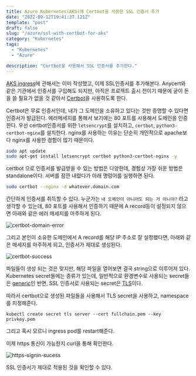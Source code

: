 ```yaml
---
title: Azure Kubernetes(AKS)에 Certbot을 사용한 SSL 인증서 추가
date: "2022-09-12T19:41:37.121Z"
template: "post"
draft: false
slug: "/azure/ssl-with-certbot-for-aks"
category: "Kubernetes"
tags:
  - "Kubernetes"
  - "Azure"

description: "Certbot을 사용해서 SSL 인증서를 추가한다."
---
```


[AKS ingress](https://jasonkang14.github.io/azure/adding-ingress-controller-to-aks)에 관해서는 이미 작성했고, 이제 SSL인증서를 추가해본다. Anycert와 같은 기관에서 인증서를 구입해도 되지만, 아직은 프로젝트 출시 전이기 때문에 굳이 돈을 쓸 필요가 없을 것 같아서 [Certbot](https://certbot.eff.org/)을 사용하도록 한다. 

Certbot은 무료 인증서인데, 내가 그 도메인을 소유하고 있다는 것만 증명할 수 있다면 인증서가 발급된다. 에러메세지를 통해서 보기에는 80 포트를 사용해서 도메인을 인증한다. 우선 certbot인증서를 위한 `letsencrypt`를 설치하고, `certbot`, `python3-certbot-nginx`를 설치한다. nginx를 사용하는 이유는 단순히 개인적으로 apache보다 nginx를 사용한 경험이 많기 때문이다.

```bash
sudo apt update
sudo apt-get install letsencrypt certbot python3-certbot-nginx -y
```

certbot 으로 인증서를 발급받을 수 있는 방법은 다양한데, 경험상 가장 쉬운 방법은 standalone이다. 서버를 잠깐 내렸다가 아래 명렁어를 실행하면 된다. 

```bash
sudo certbot --nginx -d whatever.domain.com
```

간단하게 인증서를 취득할 수 있다. 누군가는 `내 도메인이 아니어도 되는 거 아니야?` 라고 생각할 수 있는데, 80 포트를 사용해서 인증하기 때문에 A record등이 설정되지 않으면 아래와 같은 에러 메세지를 마주하게 된다. 

![certbot-domain-error](https://i.imgur.com/LecJsti.png)

그리고 본인이 소유한 도메인에서 A record를 해당 IP 주소로 잘 설정했다면, 아래와 같은 메세지를 마주하게 되고, 인증서가 제대로 생성된다. 

![certbot-success](https://i.imgur.com/frXa2HX.png)

파일들이 생성 되는 것은 맞지만, 해당 파일을 열어보면 결국 string으로 이루어져 있다. Kubernetes secret들에는 종류가 있는데, 일반적으로 환경변수로 사용되는 secret들은 [generic](https://kubernetes.io/docs/tasks/configmap-secret/managing-secret-using-kubectl/#create-a-secret)인 반면, SSL 인증서로 사용되는 secret은 [TLS](https://kubernetes.io/docs/tasks/tls/managing-tls-in-a-cluster/#download-the-certificate-and-use-it)이다. 

따라서 certbot으로 생성된 파일들을 사용해서 TLS secret을 사용하고, namespace를 지정해준다.

```
kubectl create secret tls server --cert fullchain.pem --key privkey.pem
```

그리고 혹시 모르니 ingress pod를 restart해준다. 

이제 https 통신이 가능한지 curl을 통해 확인한다. 

![https-signin-sucess](https://i.imgur.com/r6nQYhL.png)

SSL 인증서가 제대로 적용된 것을 확인할 수 있다.